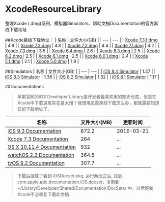 # XcodeResourceLibrary
整理Xcode (.dmg)系列、模拟器Simulators、帮助文档Documentation的官方离线下载地址

##Xcode离线下载地址：
| 名称 | 文件大小(GB) |
| --- | --- |
| [Xcode 7.3.1.dmg](http://adcdownload.apple.com/Developer_Tools/Xcode_7.3.1/Xcode_7.3.1.dmg) | 4.8 |
| [Xcode 7.3.dmg](http://adcdownload.apple.com/Developer_Tools/Xcode_7.3/Xcode_7.3.dmg) | 4.8 |
| [Xcode 7.2.dmg](http://adcdownload.apple.com/Developer_Tools/Xcode_7.2/Xcode_7.2.dmg) | 4.4 |
| [Xcode 7.1.dmg](http://adcdownload.apple.com/Developer_Tools/Xcode_7.1/Xcode_7.1.dmg) | 4.2 |
| [Xcode 7.0.dmg](http://adcdownload.apple.com/Developer_Tools/Xcode_7/Xcode_7.dmg) | 3.5 |
| [Xcode 6.4.dmg](http://adcdownload.apple.com/Developer_Tools/Xcode_6.4/Xcode_6.4.dmg) | 2.6 |
| [Xcode 6.3.dmg](http://adcdownload.apple.com/Developer_Tools/Xcode_6.3/Xcode_6.3.dmg) | 2.5 |
| [Xcode 6.2.dmg](http://adcdownload.apple.com/Developer_Tools/Xcode_6.2/Xcode_6.2.dmg) | 2.5 |
| [Xcode 6.1.dmg](http://adcdownload.apple.com/Developer_Tools/xcode_6.1/56841_xcode_6.1.dmg) | 2.5 |
| [Xcode 6.0.1.dmg](http://adcdownload.apple.com/Developer_Tools/xcode_6.0.1/xcode_6.0.1.dmg) | 2.4 |
| [Xcode 5.1.dmg](http://adcdownload.apple.com/Developer_Tools/xcode_5.1/xcode_5.1.dmg) | 2.1 |
| [Xcode 5.0.dmg](http://adcdownload.apple.com/Developer_Tools/xcode_5/xcode_5.dmg) | 1.9 |

##Simulators
| 名称 | 文件大小(GB) |
| --- | --- |
| [iOS 8.4 Simulator](http://devimages.apple.com/downloads/xcode/simulators/com.apple.pkg.iPhoneSimulatorSDK8_4-8.4.1.1435785476.dmg) | 1.37 |
| [iOS 8.3 Simulator](http://devimages.apple.com/downloads/xcode/simulators/com.apple.pkg.iPhoneSimulatorSDK8_3-8.3.1.1434581536.dmg) | 1.36 |
| [iOS 8.2 Simulator](http://devimages.apple.com/downloads/xcode/simulators/com.apple.pkg.iPhoneSimulatorSDK8_2-8.2.1.1434581536.dmg) | 1.32 |
| [iOS 8.1 Simulator](http://devimages.apple.com/downloads/xcode/simulators/com.apple.pkg.iPhoneSimulatorSDK8_1-8.1.1.1434581536.dmg) | 1.17 |

##Documentations
> 苹果官网的iOS Developer Library是开发者最喜欢用的知识仓库，但是在Xcode中下载速度实在是太慢！我想用迅雷离线下载怎么办，那就需要知道它的下载地址了。

| 名称 | 文件大小(MB) | 更新时间 |
| --- | --- | --- |
| [iOS 9.3 Documentation](https://devimages.apple.com.edgekey.net/docsets/20160321/031-52212-A.dmg) | 872.2 | 2016-03-21 |
| [Xcode 7.3 Documentation](https://devimages.apple.com.edgekey.net/docsets/20160321/031-52213-A.dmg) | 264 | ... |
| [OS X 10.11.4 Documentation](https://devimages.apple.com.edgekey.net/docsets/20160321/031-52211-A.dmg) | 932 | ... |
| [watchOS 2.2 Documentation](https://devimages.apple.com.edgekey.net/docsets/20160321/031-52210-A.dmg) | 364.5 | ... |
| [tvOS 9.2 Documentation](https://devimages.apple.com.edgekey.net/docsets/20160321/031-52214-A.dmg) | 307.7 | ... |

> 下载后挂载了看到 iOSDocset.pkg, 运行解压之后, 找到com.apple.adc.documentation.iOS.docset，复制到~/Library/Developer/Shared/Documentation/DocSets/ 中，以后更新Xcode不必重复下载此文档
